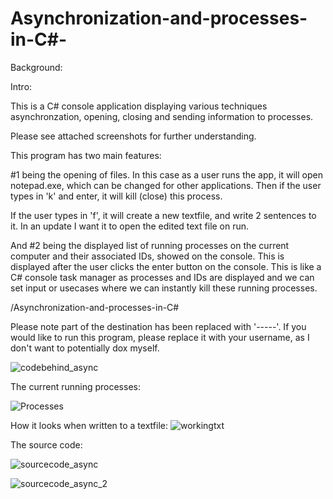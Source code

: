# Asynchronization-and-processes-in-C#-

Background:

Intro:

This is a C# console application displaying various techniques asynchronzation, opening, closing and sending information to processes.

Please see attached screenshots for further understanding.

This program has two main features:

#1 being the opening of files. In this case as a user runs the app, it will open notepad.exe, which can be changed for other applications.
Then if the user types in 'k' and enter, it will kill (close) this process.

If the user types in 'f', it will create a new textfile, and write 2 sentences to it. In an update I want it to open the edited text file on run.

And #2 being the displayed list of running processes on the current computer and their associated IDs, showed on the console. This is displayed after the user clicks the enter button on the console. This is like a C# console task manager as processes and IDs are displayed and we can set input or usecases where we can instantly kill these running processes.

/Asynchronization-and-processes-in-C#


Please note part of the destination has been replaced with '-----'. If you would like to run this program, please replace it with your username, as I don't want to potentially dox myself.

![codebehind_async](https://user-images.githubusercontent.com/101861214/178963010-e9027a08-534c-4663-a48a-b0d1a87ecb20.png)


The current running processes: 

![Processes](https://user-images.githubusercontent.com/101861214/178963232-d6aa70a0-0936-4559-bc06-2a1a12b15588.png)


How it looks when written to a textfile:
![workingtxt](https://user-images.githubusercontent.com/101861214/178963318-d288fc15-a7e9-44d9-a70c-77089014527c.png)


The source code:

![sourcecode_async](https://user-images.githubusercontent.com/101861214/178963711-fc37465c-f280-406e-8d28-46e210668a04.png)

![sourcecode_async_2](https://user-images.githubusercontent.com/101861214/178963727-0c945121-e0d2-44cd-8bd3-901643ea0d57.png)


